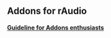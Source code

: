 Addons for rAudio
---

[**Guideline for Addons enthusiasts**](https://github.com/rern/RuneAudio_Addons/blob/master/guideline.md)  
